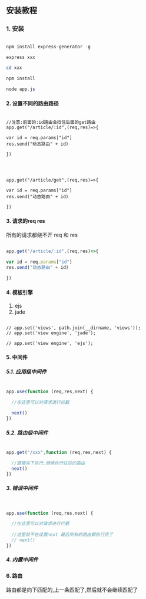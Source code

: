 ## 安装教程

### 1. 安装

```powershell

npm install express-generator -g

express xxx

cd xxx

npm install 

node app.js

```


#### 2. 设置不同的路由路径

```

//注意:前面的:id路由会挡住后面的get路由
app.get("/article/:id",(req,res)=>{

var id = req.params["id"]
res.send("动态路由" + id)

})




app.get("/article/get",(req,res)=>{

var id = req.params["id"]
res.send("动态路由" + id)

})

```



#### 3. 请求的req res



所有的请求都绕不开 req 和 res

```javascript

app.get("/article/:id",(req,res)=>{

var id = req.params["id"]
res.send("动态路由" + id)

})

```



#### 4. 模板引擎

1. ejs
2. jade

```

// app.set('views', path.join(__dirname, 'views'));
// app.set('view engine', 'jade');

// app.set('view engine', 'ejs');

```


#### 5. 中间件

##### 5.1. 应用级中间件

```javascript

app.use(function (req,res,next) {

  //在这里可以对请求进行拦截
  
  next()
})

```

##### 5.2. 路由级中间件

```javascript

app.get("/xxx",function (req,res,next) {

  //直接向下执行,继续执行往后的路由
  next()
})


```

##### 3. 错误中间件

```javascript


app.use(function (req,res,next) {

  //在这里可以对请求进行拦截
  
  //这里就不在设置next 最后所有的路由都执行完了
  // next()
})

```

##### 4. 内置中间件



#### 6. 路由

路由都是向下匹配的,上一条匹配了,然后就不会继续匹配了


